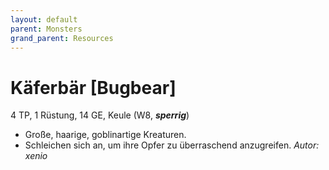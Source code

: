 ```yaml
---
layout: default
parent: Monsters
grand_parent: Resources
---
```


# Käferbär [Bugbear]
4 TP, 1 Rüstung, 14 GE, Keule (W8, ***sperrig***)
- Große, haarige, goblinartige Kreaturen.
- Schleichen sich an, um ihre Opfer zu überraschend anzugreifen.
*Autor: xenio*